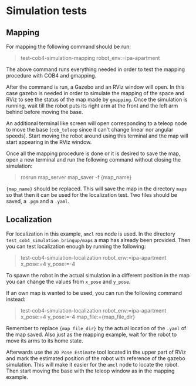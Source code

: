 
# Simulation tests

## Mapping

For mapping the following command should be run:

> test-cob4-simulation-mapping robot_env:=ipa-apartment

The above command runs everything needed in order to test the mapping procedure with COB4 and gmapping.

After the command is run,  a Gazebo and an RViz window will open. In this case gazebo is needed in order to simulate the mapping of the space and RViz to see the status of the map made by `gmapping`. Once the simulation is running, wait till the robot puts its right arm at the front and the left arm behind before moving the base.

An additional terminal like screen will open corresponding to a teleop node to move the base (`cob_teleop` since it can't change linear nor angular speeds). Start moving the robot around using this terminal and the map will start appearing in the RViz window.

Once all the mapping procedure is done or it is desired to save the map, open a new terminal and run the following command without closing the simulation:

> rosrun map_server map_saver -f {map_name}

`{map_name}` should be replaced. This will save the map in the directory `maps`  so that then it can be used for the localization test. Two files should be saved, a `.pgm` and a `.yaml`.

## Localization

For localization in this example, `amcl` ros node is used. In the directory `test_cob4_simulation_bringup/maps` a map has already been provided. Then you can test localization enough by running the following: 

> test-cob4-simulation-localization robot_env:=ipa-apartment x_pose:=4 y_pose:=-4

To spawn the robot in the actual simulation in a different position in the map you can change the values from `x_pose` and `y_pose`.

If an own map is wanted to be used, you can run the following command instead:

> test-cob4-simulation-localization robot_env:=ipa-apartment x_pose:=4 y_pose:=-4 map_file:={map_file_dir}

Remember to replace `{map_file_dir}` by the actual location of the `.yaml` of the map saved. Also just as the mapping example, wait for the robot to move its arms to its home state.

Afterwards use the `2D Pose Estimate` tool located in the upper part of RViz and mark the estimated position of the robot with reference of the gazebo simulation. This will make it easier for the `amcl` node to locate the robot. Then start moving the base with the teleop window as in the mapping example.







